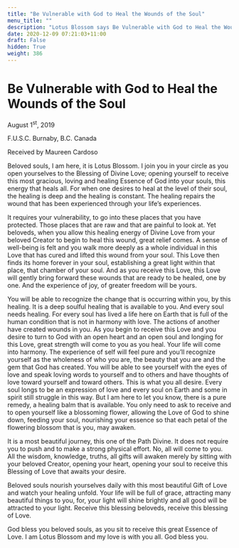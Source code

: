```yaml
---
title: "Be Vulnerable with God to Heal the Wounds of the Soul"
menu_title: ""
description: "Lotus Blossom says Be Vulnerable with God to Heal the Wounds of the Soul"
date: 2020-12-09 07:21:03+11:00
draft: False
hidden: True
weight: 386
---
```

# Be Vulnerable with God to Heal the Wounds of the Soul

August 1<sup>st</sup>, 2019

F.U.S.C. Burnaby, B.C. Canada

Received by Maureen Cardoso

 

Beloved souls, I am here, it is Lotus Blossom. I join you in your circle as you open yourselves to the Blessing of Divine Love; opening yourself to receive this most gracious, loving and healing Essence of God into your souls, this energy that heals all. For when one desires to heal at the level of their soul, the healing is deep and the healing is constant. The healing repairs the wound that has been experienced through your life’s experiences. 

It requires your vulnerability, to go into these places that you have protected. Those places that are raw and that are painful to look at. Yet beloveds, when you allow this healing energy of Divine Love from your beloved Creator to begin to heal this wound, great relief comes. A sense of well-being is felt and you walk more deeply as a whole individual in this Love that has cured and lifted this wound from your soul. This Love then finds its home forever in your soul, establishing a great light within that place, that chamber of your soul. And as you receive this Love, this Love will gently bring forward these wounds that are ready to be healed, one by one. And the experience of joy, of greater freedom will be yours. 

You will be able to recognize the change that is occurring within you, by this healing. It is a deep soulful healing that is available to you. And every soul needs healing. For every soul has lived a life here on Earth that is full of the human condition that is not in harmony with love. The actions of another have created wounds in you. As you begin to receive this Love and you desire to turn to God with an open heart and an open soul and longing for this Love, great strength will come to you as you heal. Your life will come into harmony. The experience of self will feel pure and you’ll recognize yourself as the wholeness of who you are, the beauty that you are and the gem that God has created. You will be able to see yourself with the eyes of love and speak loving words to yourself and to others and have thoughts of love toward yourself and toward others. This is what you all desire. Every soul longs to be an expression of love and every soul on Earth and some in spirit still struggle in this way. But I am here to let you know, there is a pure remedy, a healing balm that is available. You only need to ask to receive and to open yourself like a blossoming flower, allowing the Love of God to shine down, feeding your soul, nourishing your essence so that each petal of the flowering blossom that is you, may awaken. 

It is a most beautiful journey, this one of the Path Divine. It does not require you to push and to make a strong physical effort. No, all will come to you. All the wisdom, knowledge, truths, all gifts will awaken merely by sitting with your beloved Creator, opening your heart, opening your soul to receive this Blessing of Love that awaits your desire. 

Beloved souls nourish yourselves daily with this most beautiful Gift of Love and watch your healing unfold. Your life will be full of grace, attracting many beautiful things to you, for, your light will shine brightly and all good will be attracted to your light. Receive this blessing beloveds, receive this blessing of Love. 

God bless you beloved souls, as you sit to receive this great Essence of Love. I am Lotus Blossom and my love is with you all. God bless you.